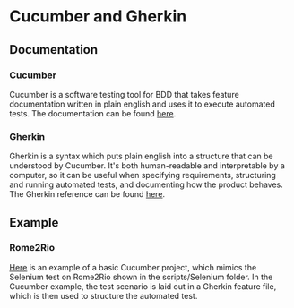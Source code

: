 # Cucumber and Gherkin

## Documentation

### Cucumber

Cucumber is a software testing tool for BDD that takes feature documentation written in plain english and uses it to execute automated tests. The documentation can be found [here](https://cucumber.io/docs/cucumber/).

### Gherkin

Gherkin is a syntax which puts plain english into a structure that can be understood by Cucumber. It's both human-readable and interpretable by a computer, so it can be useful when specifying requirements, structuring and running automated tests, and documenting how the product behaves. The Gherkin reference can be found [here](https://cucumber.io/docs/gherkin/).

## Example

### Rome2Rio

[Here](rome2RioCucumberExample) is an example of a basic Cucumber project, which mimics the Selenium test on Rome2Rio shown in the scripts/Selenium folder. In the Cucumber example, the test scenario is laid out in a Gherkin feature file, which is then used to structure the automated test.



